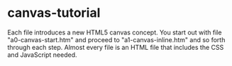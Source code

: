 # canvas-tutorial
Each file introduces a new HTML5 canvas concept.
You start out with file "a0-canvas-start.htm" and proceed to "a1-canvas-inline.htm" and so forth through each step.
Almost every file is an HTML file that includes the CSS and JavaScript needed. 

